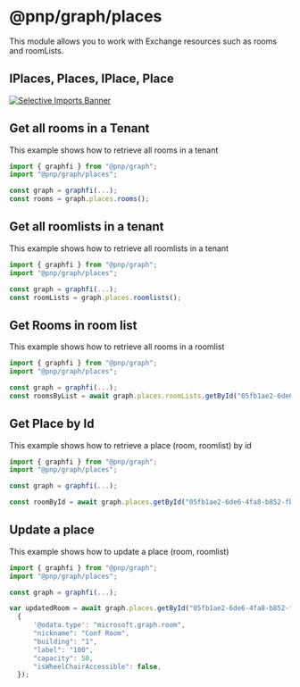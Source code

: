 # @pnp/graph/places

This module allows you to work with Exchange resources such as rooms and roomLists.

## IPlaces, Places, IPlace, Place

[![Selective Imports Banner](https://img.shields.io/badge/Selective%20Imports-informational.svg)](../concepts/selective-imports.md)  

## Get all rooms in a Tenant

This example shows how to retrieve all rooms in a tenant

```TypeScript
import { graphfi } from "@pnp/graph";
import "@pnp/graph/places";

const graph = graphfi(...);
const rooms = graph.places.rooms();
```
## Get all roomlists in a tenant

This example shows how to retrieve all roomlists in a tenant

```TypeScript
import { graphfi } from "@pnp/graph";
import "@pnp/graph/places";

const graph = graphfi(...);
const roomLists = graph.places.roomlists();

```
## Get Rooms in room list

This example shows how to retrieve all rooms in a roomlist

```TypeScript
import { graphfi } from "@pnp/graph";
import "@pnp/graph/places";

const graph = graphfi(...);
const roomsByList = await graph.places.roomLists.getById("05fb1ae2-6de6-4fa8-b852-fb0cf671b896").rooms();

```
## Get Place by Id

This example shows how to retrieve a place (room, roomlist) by id

```TypeScript
import { graphfi } from "@pnp/graph";
import "@pnp/graph/places";

const graph = graphfi(...);

const roomById = await graph.places.getById("05fb1ae2-6de6-4fa8-b852-fb0cf671b896")();

```
## Update a place 

This example shows how to update a place (room, roomlist)

```TypeScript
import { graphfi } from "@pnp/graph";
import "@pnp/graph/places";

const graph = graphfi(...);

var updatedRoom = await graph.places.getById("05fb1ae2-6de6-4fa8-b852-fb0cf671b896").update(
  {
      '@odata.type': "microsoft.graph.room",
      "nickname": "Conf Room",
      "building": "1",
      "label": "100",
      "capacity": 50,
      "isWheelChairAccessible": false,
  });

```
